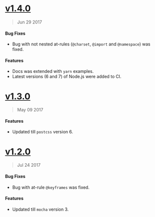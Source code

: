 # [v1.4.0](https://github.com/ahtohbi4/postcss-bgimage/compare/v1.3.0...v1.4.3)

> Jun 29 2017

#### Bug Fixes

* Bug with not nested at-rules (`@charset`, `@import` and `@namespace`) was fixed.

#### Features

* Docs was extended with `yarn` examples.
* Latest versions (6 and 7) of Node.js were added to CI.

# [v1.3.0](https://github.com/ahtohbi4/postcss-bgimage/compare/v1.2.0...v1.3.0)

> May 09 2017

#### Features

* Updated till `postcss` version 6.

# [v1.2.0](https://github.com/ahtohbi4/postcss-bgimage/compare/1.1.0...v1.2.0)

> Jul 24 2017

#### Bug Fixes

* Bug with at-rule `@keyframes` was fixed.

#### Features

* Updated till `mocha` version 3.
